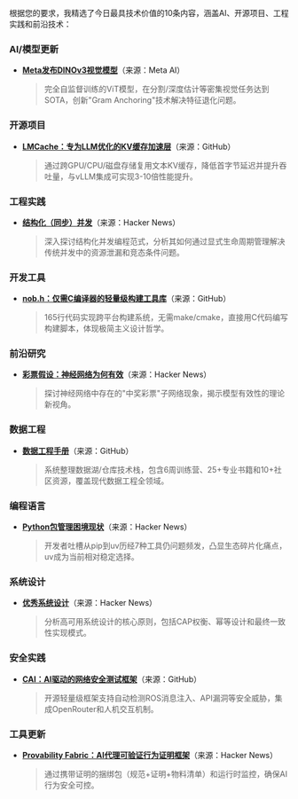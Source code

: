 根据您的要求，我精选了今日最具技术价值的10条内容，涵盖AI、开源项目、工程实践和前沿技术：

### AI/模型更新
- **[Meta发布DINOv3视觉模型](https://ai.meta.com/dinov3/)**（来源：Meta AI）  
  > 完全自监督训练的ViT模型，在分割/深度估计等密集视觉任务达到SOTA，创新"Gram Anchoring"技术解决特征退化问题。

### 开源项目
- **[LMCache：专为LLM优化的KV缓存加速层](https://github.com/LMCache/LMCache)**（来源：GitHub）  
  > 通过跨GPU/CPU/磁盘存储复用文本KV缓存，降低首字节延迟并提升吞吐量，与vLLM集成可实现3-10倍性能提升。

### 工程实践
- **[结构化（同步）并发](https://news.ycombinator.com/item?id=44945783)**（来源：Hacker News）  
  > 深入探讨结构化并发编程范式，分析其如何通过显式生命周期管理解决传统并发中的资源泄漏和竞态条件问题。

### 开发工具
- **[nob.h：仅需C编译器的轻量级构建工具库](https://github.com/tsoding/nob.h)**（来源：GitHub）  
  > 165行代码实现跨平台构建系统，无需make/cmake，直接用C代码编写构建脚本，体现极简主义设计哲学。

### 前沿研究
- **[彩票假设：神经网络为何有效](https://news.ycombinator.com/item?id=44942761)**（来源：Hacker News）  
  > 探讨神经网络中存在的"中奖彩票"子网络现象，揭示模型有效性的理论新视角。

### 数据工程
- **[数据工程手册](https://github.com/DataExpert-io/data-engineer-handbook)**（来源：GitHub）  
  > 系统整理数据湖/仓库技术栈，包含6周训练营、25+专业书籍和10+社区资源，覆盖现代数据工程全领域。

### 编程语言
- **[Python包管理困境现状](https://news.ycombinator.com/item?id=44895593)**（来源：Hacker News）  
  > 开发者吐槽从pip到uv历经7种工具仍问题频发，凸显生态碎片化痛点，uv成为当前相对稳定选择。

### 系统设计
- **[优秀系统设计](https://news.ycombinator.com/item?id=44921137)**（来源：Hacker News）  
  > 分析高可用系统设计的核心原则，包括CAP权衡、幂等设计和最终一致性实现模式。

### 安全实践
- **[CAI：AI驱动的网络安全测试框架](https://github.com/aliasrobotics/cai)**（来源：GitHub）  
  > 开源轻量级框架支持自动检测ROS消息注入、API漏洞等安全威胁，集成OpenRouter和人机交互机制。

### 工具更新
- **[Provability Fabric：AI代理可验证行为证明框架](https://news.ycombinator.com/item?id=44945141)**（来源：Hacker News）  
  > 通过携带证明的捆绑包（规范+证明+物料清单）和运行时监控，确保AI行为安全可控。